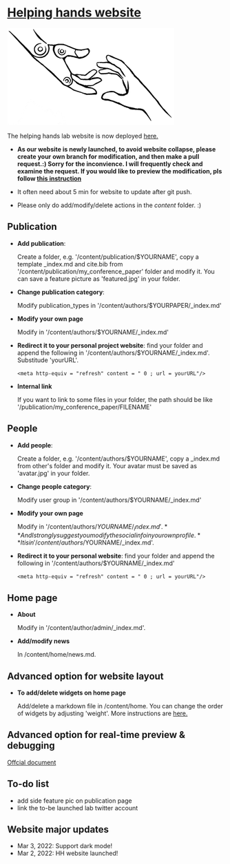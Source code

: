 # [Helping hands website](https://helpinghandslab.netlify.app/)

[![Screenshot](./assets/media/logo.png)](https://helpinghandslab.netlify.app/)

The helping hands lab website is now deployed [here.](https://helpinghandslab.netlify.app/)
* **As our website is newly launched, to avoid website collapse, please create your own branch for modification, and then make a pull request.:) Sorry for the inconvience. I will frequently check and examine the request. If you would like to preview the modification, pls follow [this instruction](https://wowchemy.com/docs/getting-started/install-hugo-extended/)**

* It often need about 5 min for website to update after git push. 

* Please only do add/modify/delete actions in the *content* folder. :)

## Publication
* **Add publication**: 

  Create a folder, e.g. '/content/publication/$YOURNAME', copy a template _index.md and cite.bib from '/content/publication/my_conference_paper' folder and modify it. You can save a feature picture as 'featured.jpg' in your folder.
* **Change publication category**: 
  
  Modify publication_types in '/content/authors/$YOURPAPER/_index.md'
* **Modify your own page**

  Modify in '/content/authors/$YOURNAME/_index.md'
* **Redirect it to your personal project website**: find your folder and append the following in '/content/authors/$YOURNAME/_index.md'. Substitude 'yourURL'.
    ```
    <meta http-equiv = "refresh" content = " 0 ; url = yourURL"/>
    ```
* **Internal link**

  If you want to link to some files in your folder, the path should be like '/publication/my_conference_paper/FILENAME'

## People
* **Add people**: 

  Create a folder, e.g. '/content/authors/$YOURNAME', copy a _index.md from other's folder and modify it. Your avatar must be saved as 'avatar.jpg' in your folder.
* **Change people category**: 
  
  Modify user group in '/content/authors/$YOURNAME/_index.md'
* **Modify your own page**

  Modify in '/content/authors/$YOURNAME/_index.md'. **And I strongly suggest you modify the social info in your own profile.** It is in '/content/authors/$YOURNAME/_index.md'. 
* **Redirect it to your personal website**: find your folder and append the following in '/content/authors/$YOURNAME/_index.md'
    ```
    <meta http-equiv = "refresh" content = " 0 ; url = yourURL"/>
    ```

## Home page
* **About**

  Modify in '/content/author/admin/_index.md'.
* **Add/modify news**

  In /content/home/news.md.

## Advanced option for website layout

* **To add/delete widgets on home page**

  Add/delete a markdown file in /content/home. You can change the order of widgets by adjusting 'weight'. 
  More instructions are [here.](https://wowchemy.com/docs/getting-started/get-started/#themes)

## Advanced option for real-time preview & debugging
[Offcial document](https://wowchemy.com/docs/getting-started/install-hugo-extended/)


## To-do list
* add side feature pic on publication page
* link the to-be launched lab twitter account

## Website major updates
* Mar 3, 2022: Support dark mode!
* Mar 2, 2022: HH website launched!